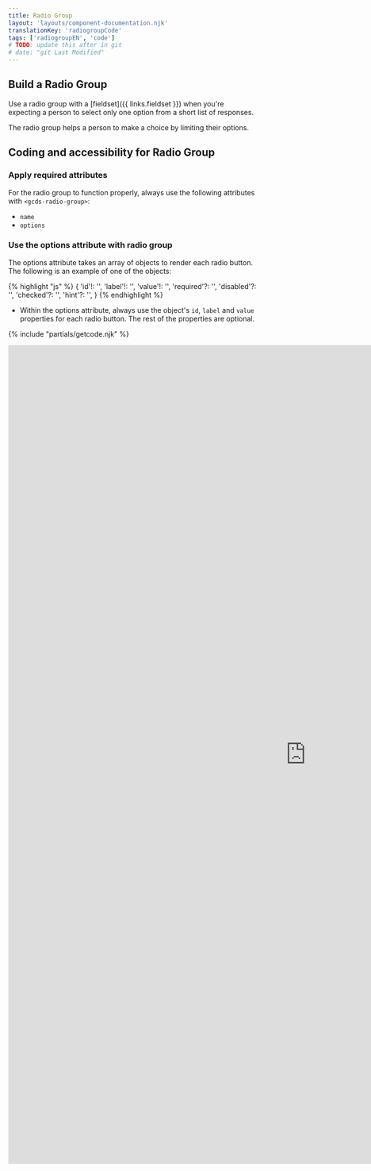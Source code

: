```yaml
---
title: Radio Group
layout: 'layouts/component-documentation.njk'
translationKey: 'radiogroupCode'
tags: ['radiogroupEN', 'code']
# TODO: update this after in git
# date: "git Last Modified"
---
```


## Build a Radio Group

Use a radio group with a [fieldset]({{ links.fieldset }})  when you're expecting a person to select only one option from a short list of responses.

The radio group helps a person to make a choice by limiting their options.

## Coding and accessibility for Radio Group

### Apply required attributes
For the radio group to function properly, always use the following attributes with `<gcds-radio-group>`:

- `name`
- `options`

### Use the options attribute with radio group

The options attribute takes an array of objects to render each radio button. The following is an example of one of the objects:

{% highlight "js" %}
{
  'id'!: '',
  'label'!: '',
  'value'!: '',
  'required'?: '',
  'disabled'?: '',
  'checked'?: '',
  'hint'?: '',
}
{% endhighlight %}


- Within the options attribute, always use the object's `id`, `label` and `value` properties for each radio button. The rest of the properties are optional.

{% include "partials/getcode.njk" %}

<iframe
  title="Overview of gcds-radio-group properties and events."
  src="https://cds-snc.github.io/gcds-components/iframe.html?viewMode=docs&demo=true&singleStory=true&id=components-radio-group--events-properties"
  width="1200"
  height="1650"
  style="display: block; margin: 0 auto;"
  frameBorder="0"
  allow="clipboard-write"
></iframe>
